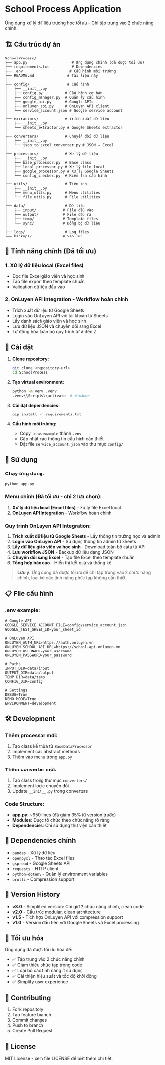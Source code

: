 # School Process Application

Ứng dụng xử lý dữ liệu trường học tối ưu - Chỉ tập trung vào 2 chức năng chính.

## 🏗️ Cấu trúc dự án

```
SchoolProcess/
├── app.py                    # Ứng dụng chính (đã được tối ưu)
├── requirements.txt          # Dependencies
├── .env                     # Cấu hình môi trường
├── README.md               # Tài liệu này
│
├── config/                 # Cấu hình
│   ├── __init__.py
│   ├── config.py          # Cấu hình cơ bản
│   ├── config_manager.py  # Quản lý cấu hình
│   ├── google_api.py      # Google APIs
│   ├── onluyen_api.py     # OnLuyen API client
│   └── service_account.json # Google service account
│
├── extractors/            # Trích xuất dữ liệu
│   ├── __init__.py
│   └── sheets_extractor.py # Google Sheets extractor
│
├── converters/            # Chuyển đổi dữ liệu
│   ├── __init__.py
│   └── json_to_excel_converter.py # JSON → Excel
│
├── processors/            # Xử lý dữ liệu
│   ├── __init__.py
│   ├── base_processor.py  # Base class
│   ├── local_processor.py # Xử lý file local
│   ├── google_processor.py # Xử lý Google Sheets
│   └── config_checker.py  # Kiểm tra cấu hình
│
├── utils/                 # Tiện ích
│   ├── __init__.py
│   ├── menu_utils.py      # Menu utilities
│   └── file_utils.py      # File utilities
│
├── data/                  # Dữ liệu
│   ├── input/            # File đầu vào
│   ├── output/           # File đầu ra
│   ├── temp/             # Template files
│   └── sync/             # Đồng bộ dữ liệu
│
├── logs/                  # Log files
└── backups/              # Sao lưu
```

## 🚀 Tính năng chính (Đã tối ưu)

### 1. Xử lý dữ liệu local (Excel files)

- Đọc file Excel giáo viên và học sinh
- Tạo file export theo template chuẩn
- Validation dữ liệu đầu vào

### 2. OnLuyen API Integration - Workflow hoàn chỉnh

- Trích xuất dữ liệu từ Google Sheets
- Login vào OnLuyen API với tài khoản từ Sheets
- Lấy danh sách giáo viên và học sinh
- Lưu dữ liệu JSON và chuyển đổi sang Excel
- Tự động hóa toàn bộ quy trình từ A đến Z

## 🔧 Cài đặt

1. **Clone repository:**

   ```bash
   git clone <repository-url>
   cd SchoolProcess
   ```

2. **Tạo virtual environment:**

   ```bash
   python -m venv .venv
   .venv\\Scripts\\activate  # Windows
   ```

3. **Cài đặt dependencies:**

   ```bash
   pip install -r requirements.txt
   ```

4. **Cấu hình môi trường:**
   - Copy `.env.example` thành `.env`
   - Cập nhật các thông tin cấu hình cần thiết
   - Đặt file `service_account.json` vào thư mục `config/`

## 🎯 Sử dụng

### Chạy ứng dụng:

```bash
python app.py
```

### Menu chính (Đã tối ưu - chỉ 2 lựa chọn):

1. **Xử lý dữ liệu local (Excel files)** - Xử lý file Excel local
2. **OnLuyen API Integration** - Workflow hoàn chỉnh

### Quy trình OnLuyen API Integration:

1. **Trích xuất dữ liệu từ Google Sheets** - Lấy thông tin trường học và admin
2. **Login vào OnLuyen API** - Sử dụng thông tin admin từ Sheets
3. **Lấy dữ liệu giáo viên và học sinh** - Download toàn bộ data từ API
4. **Lưu workflow JSON** - Backup dữ liệu dạng JSON
5. **Chuyển đổi sang Excel** - Tạo file Excel theo template chuẩn
6. **Tổng hợp báo cáo** - Hiển thị kết quả và thống kê

> **Lưu ý**: Ứng dụng đã được tối ưu để chỉ tập trung vào 2 chức năng chính, loại bỏ các tính năng phức tạp không cần thiết.

## 📋 File cấu hình

### .env example:

```env
# Google API
GOOGLE_SERVICE_ACCOUNT_FILE=config/service_account.json
GOOGLE_TEST_SHEET_ID=your_sheet_id

# OnLuyen API
ONLUYEN_AUTH_URL=https://auth.onluyen.vn
ONLUYEN_SCHOOL_API_URL=https://school-api.onluyen.vn
ONLUYEN_USERNAME=your_username
ONLUYEN_PASSWORD=your_password

# Paths
INPUT_DIR=data/input
OUTPUT_DIR=data/output
TEMP_DIR=data/temp
CONFIG_DIR=config

# Settings
DEBUG=True
DEMO_MODE=True
ENVIRONMENT=development
```

## 🛠️ Development

### Thêm processor mới:

1. Tạo class kế thừa từ `BaseDataProcessor`
2. Implement các abstract methods
3. Thêm vào menu trong `app.py`

### Thêm converter mới:

1. Tạo class trong thư mục `converters/`
2. Implement logic chuyển đổi
3. Update `__init__.py` trong converters

### Code Structure:

- **app.py**: ~950 lines (đã giảm 35% từ version trước)
- **Modules**: Được tổ chức theo chức năng rõ ràng
- **Dependencies**: Chỉ sử dụng thư viện cần thiết

## 📝 Dependencies chính

- `pandas` - Xử lý dữ liệu
- `openpyxl` - Thao tác Excel files
- `gspread` - Google Sheets API
- `requests` - HTTP client
- `python-dotenv` - Quản lý environment variables
- `brotli` - Compression support

## 🔄 Version History

- **v3.0** - Simplified version: Chỉ giữ 2 chức năng chính, clean code
- **v2.0** - Cấu trúc modular, clean architecture
- **v1.5** - Tích hợp OnLuyen API với compression support
- **v1.0** - Version đầu tiên với Google Sheets và Excel processing

## 🎯 Tối ưu hóa

Ứng dụng đã được tối ưu hóa để:

- ✅ Tập trung vào 2 chức năng chính
- ✅ Giảm thiểu phức tạp trong code
- ✅ Loại bỏ các tính năng ít sử dụng
- ✅ Cải thiện hiệu suất và tốc độ khởi động
- ✅ Simplify user experience

## 🤝 Contributing

1. Fork repository
2. Tạo feature branch
3. Commit changes
4. Push to branch
5. Create Pull Request

## 📄 License

MIT License - xem file LICENSE để biết thêm chi tiết.
